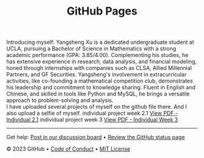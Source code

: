 <header>

<!--
  <<< Author notes: Course header >>>
  Include a 1280×640 image, course title in sentence case, and a concise description in emphasis.
  In your repository settings: enable template repository, add your 1280×640 social image, auto delete head branches.
  Add your open source license, GitHub uses MIT license.
-->

# GitHub Pages


</header>

<!--
  <<< Author notes: Step 2 >>>
  Start this step by acknowledging the previous step.
  Define terms and link to docs.github.com.
  Historic note: previous version checked for empty pull request, changed to the correct theme `minima`.
-->

Introducing myself: Yangsheng Xu is a dedicated undergraduate student at UCLA, pursuing a Bachelor of Science in Mathematics with a strong academic performance (GPA: 3.85/4.00). Complementing his studies, he has extensive experience in research, data analysis, and financial modeling, honed through internships with companies such as CLSA, Allied Millennial Partners, and GF Securities. Yangsheng's involvement in extracurricular activities, like co-founding a mathematical competition club, demonstrates his leadership and commitment to knowledge sharing. Fluent in English and Chinese, and skilled in tools like Python and MySQL, he brings a versatile approach to problem-solving and analysis.    
I have uploaded several projects of myself on the github file there. And I also upload a selfie of myself. 
individual project week 2.1 [View PDF - Individual 2.1](https://github.com/oceanxys/webiste-Yangsheng-Xu/blob/main/individual-2.1.pdf)
individual project week 3 [View PDF - Individual Week 3](https://github.com/oceanxys/webiste-Yangsheng-Xu/blob/main/individual-week-3.pdf)


<footer>

<!--
  <<< Author notes: Footer >>>
  Add a link to get support, GitHub status page, code of conduct, license link.
-->

---

Get help: [Post in our discussion board](https://github.com/orgs/skills/discussions/categories/github-pages) &bull; [Review the GitHub status page](https://www.githubstatus.com/)

&copy; 2023 GitHub &bull; [Code of Conduct](https://www.contributor-covenant.org/version/2/1/code_of_conduct/code_of_conduct.md) &bull; [MIT License](https://gh.io/mit)

</footer>
